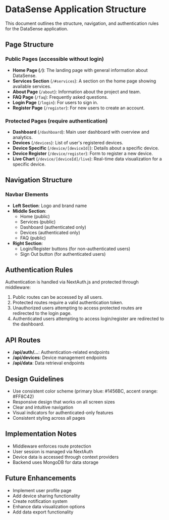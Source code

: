 # DataSense Application Structure

This document outlines the structure, navigation, and authentication rules for the DataSense application.

## Page Structure

### Public Pages (accessible without login)
- **Home Page (`/`)**: The landing page with general information about DataSense.
- **Services Section** (`/#services`): A section on the home page showing available services.
- **About Page** (`/about`): Information about the project and team.
- **FAQ Page** (`/faq`): Frequently asked questions.
- **Login Page** (`/login`): For users to sign in.
- **Register Page** (`/register`): For new users to create an account.

### Protected Pages (require authentication)
- **Dashboard** (`/dashboard`): Main user dashboard with overview and analytics.
- **Devices** (`/devices`): List of user's registered devices.
- **Device Specific** (`/device/[deviceId]`): Details about a specific device.
- **Device Register** (`/device/register`): Form to register a new device.
- **Live Chart** (`/device/[deviceId]/live`): Real-time data visualization for a specific device.

## Navigation Structure

### Navbar Elements
- **Left Section**: Logo and brand name
- **Middle Section**:
  - Home (public)
  - Services (public)
  - Dashboard (authenticated only)
  - Devices (authenticated only)
  - FAQ (public)
- **Right Section**:
  - Login/Register buttons (for non-authenticated users)
  - Sign Out button (for authenticated users)

## Authentication Rules

Authentication is handled via NextAuth.js and protected through middleware:

1. Public routes can be accessed by all users.
2. Protected routes require a valid authentication token.
3. Unauthorized users attempting to access protected routes are redirected to the login page.
4. Authenticated users attempting to access login/register are redirected to the dashboard.

## API Routes

- **/api/auth/...**: Authentication-related endpoints
- **/api/devices**: Device management endpoints
- **/api/data**: Data retrieval endpoints

## Design Guidelines

- Use consistent color scheme (primary blue: #1456BC, accent orange: #FF8C42)
- Responsive design that works on all screen sizes
- Clear and intuitive navigation
- Visual indicators for authenticated-only features
- Consistent styling across all pages

## Implementation Notes

- Middleware enforces route protection
- User session is managed via NextAuth
- Device data is accessed through context providers
- Backend uses MongoDB for data storage

## Future Enhancements

- Implement user profile page
- Add device sharing functionality
- Create notification system
- Enhance data visualization options
- Add data export functionality 